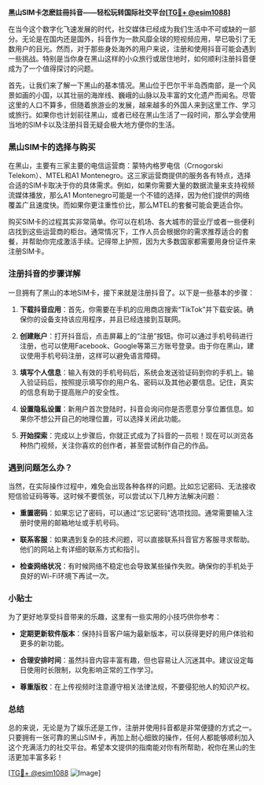 **黑山SIM卡怎麽註冊抖音——轻松玩转国际社交平台[[TG💪+ @esim1088](https://t.me/s/esim1088)]**

在当今这个数字化飞速发展的时代，社交媒体已经成为我们生活中不可或缺的一部分。无论是在国内还是国外，抖音作为一款风靡全球的短视频应用，早已吸引了无数用户的目光。然而，对于那些身处海外的用户来说，注册和使用抖音可能会遇到一些挑战。特别是当你身在黑山这样的小众旅行或居住地时，如何顺利注册抖音便成为了一个值得探讨的问题。

首先，让我们来了解一下黑山的基本情况。黑山位于巴尔干半岛西南部，是一个风景如画的小国，以其壮丽的海岸线、巍峨的山脉以及丰富的文化遗产而闻名。尽管这里的人口不算多，但随着旅游业的发展，越来越多的外国人来到这里工作、学习或旅行。如果你也计划前往黑山，或者已经在黑山生活了一段时间，那么学会使用当地的SIM卡以及注册抖音无疑会极大地方便你的生活。

### 黑山SIM卡的选择与购买

在黑山，主要有三家主要的电信运营商：蒙特内格罗电信（Crnogorski Telekom）、MTEL和A1 Montenegro。这三家运营商提供的服务各有特点，选择合适的SIM卡取决于你的具体需求。例如，如果你需要大量的数据流量来支持视频流媒体播放，那么A1 Montenegro可能是一个不错的选择，因为他们提供的网络覆盖广且速度快。而如果你更注重性价比，那么MTEL的套餐可能会更适合你。

购买SIM卡的过程其实非常简单。你可以在机场、各大城市的营业厅或者一些便利店找到这些运营商的柜台。通常情况下，工作人员会根据你的需求推荐适合的套餐，并帮助你完成激活手续。记得带上护照，因为大多数国家都需要用身份证件来注册SIM卡。

### 注册抖音的步骤详解

一旦拥有了黑山的本地SIM卡，接下来就是注册抖音了。以下是一些基本的步骤：

1. **下载抖音应用**：首先，你需要在手机的应用商店搜索“TikTok”并下载安装。确保你的设备支持该应用程序，并且已经连接到互联网。

2. **创建账户**：打开抖音后，点击屏幕上的“注册”按钮。你可以通过手机号码进行注册，也可以使用Facebook、Google等第三方账号登录。由于你在黑山，建议使用手机号码注册，这样可以避免语言障碍。

3. **填写个人信息**：输入有效的手机号码后，系统会发送验证码到你的手机上。输入验证码后，按照提示填写你的用户名、密码以及其他必要信息。记住，真实的信息有助于提高账户的安全性。

4. **设置隐私设置**：新用户首次登陆时，抖音会询问你是否愿意分享位置信息。如果你不想公开自己的地理位置，可以选择关闭此功能。

5. **开始探索**：完成以上步骤后，你就正式成为了抖音的一员啦！现在可以浏览各种热门视频，关注你喜欢的创作者，甚至尝试制作自己的作品。

### 遇到问题怎么办？

当然，在实际操作过程中，难免会出现各种各样的问题。比如忘记密码、无法接收短信验证码等等。这时候不要慌张，可以尝试以下几种方法解决问题：

- **重置密码**：如果忘记了密码，可以通过“忘记密码”选项找回。通常需要输入注册时使用的邮箱地址或手机号码。
  
- **联系客服**：如果遇到复杂的技术问题，可以直接联系抖音官方客服寻求帮助。他们的网站上有详细的联系方式和指引。

- **检查网络状况**：有时候网络不稳定也会导致某些操作失败。确保你的手机处于良好的Wi-Fi环境下再试一次。

### 小贴士

为了更好地享受抖音带来的乐趣，这里有一些实用的小技巧供你参考：

- **定期更新软件版本**：保持抖音客户端为最新版本，可以获得更好的用户体验和更多的新功能。
  
- **合理安排时间**：虽然抖音内容丰富有趣，但也容易让人沉迷其中。建议设定每日使用时长限制，以免影响正常的工作学习。

- **尊重版权**：在上传视频时注意遵守相关法律法规，不要侵犯他人的知识产权。

### 总结

总的来说，无论是为了娱乐还是工作，注册并使用抖音都是非常便捷的方式之一。只要拥有一张可靠的黑山SIM卡，再加上耐心细致的操作，任何人都能够顺利加入这个充满活力的社交平台。希望本文提供的指南能对你有所帮助，祝你在黑山的生活更加丰富多彩！

[[TG💪+ @esim1088](https://t.me/s/esim1088) ![Image](https://i.postimg.cc/4NQfJmqS/Snipaste-2025-05-13-00-14-12.png)]